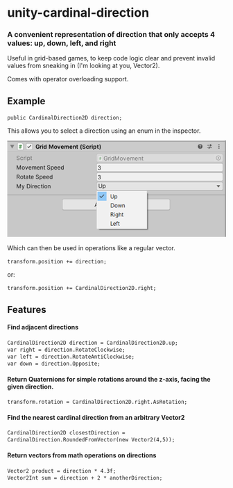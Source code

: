 # unity-cardinal-direction
### A convenient representation of direction that only accepts 4 values: up, down, left, and right

Useful in grid-based games, to keep code logic clear and prevent invalid values from sneaking in (I'm looking at you, Vector2).

Comes with operator overloading support. 

## Example

```
public CardinalDirection2D direction;
```
This allows you to select a direction using an enum in the inspector.

![screenshot](inspector-carddir-screenshot.png)

Which can then be used in operations like a regular vector.
```
transform.position += direction;
```
or:
```
transform.position += CardinalDirection2D.right;
```

## Features

#### Find adjacent directions
```
CardinalDirection2D direction = CardinalDirection2D.up;
var right = direction.RotateClockwise;
var left = direction.RotateAntiClockwise;
var down = direction.Opposite;
```
#### Return Quaternions for simple rotations around the z-axis, facing the given direction.
```
transform.rotation = CardinalDirection2D.right.AsRotation;
```

#### Find the nearest cardinal direction from an arbitrary Vector2
```
CardinalDirection2D closestDirection = CardinalDirection.RoundedFromVector(new Vector2(4,5));
```

#### Return vectors from math operations on directions
```
Vector2 product = direction * 4.3f;
Vector2Int sum = direction + 2 * anotherDirection;
```
